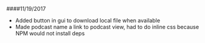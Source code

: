 ####11/19/2017
 - Added button in gui to download local file when available 
 - Made podcast name a link to podcast view, had to do inline css because NPM would not install deps